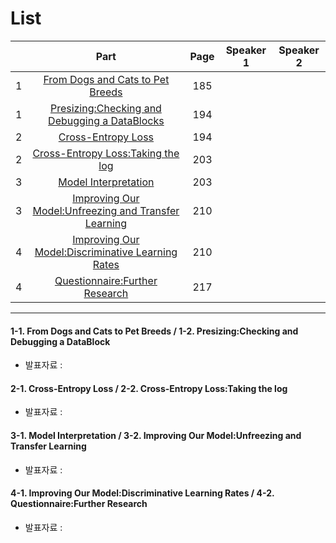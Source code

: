 # List
| | Part | Page | Speaker 1 | Speaker 2 |
|:-:|:-----:|:----:|:---------:|:---------:|
|1|[From Dogs and Cats to Pet Breeds](#1-1)|185| | |
|1|[Presizing:Checking and Debugging a DataBlocks](#1-2)|194| | |
|2|[Cross-Entropy Loss](#2-1)|194| | |
|2|[Cross-Entropy Loss:Taking the log](#2-2)|203| | |
|3|[Model Interpretation](#3-1)|203| | |
|3|[Improving Our Model:Unfreezing and Transfer Learning](#3-2)|210| | |
|4|[Improving Our Model:Discriminative Learning Rates](#4-1)|210| | |
|4|[Questionnaire:Further Research](#4-2)|217| | |



---

<div id="1-1"></div>
<div id="1-2"></div>

#### 1-1. From Dogs and Cats to Pet Breeds / 1-2. Presizing:Checking and Debugging a DataBlock
* 발표자료 : [ ]()

    

<div id="2-1"></div>
<div id="2-2"></div>
    
#### 2-1. Cross-Entropy Loss / 2-2. Cross-Entropy Loss:Taking the log
* 발표자료 : [ ]()
    


<div id="3-1"></div>
<div id="3-2"></div>

#### 3-1. Model Interpretation / 3-2. Improving Our Model:Unfreezing and Transfer Learning
* 발표자료 : [ ]()
    




<div id="4-1"></div>
<div id="4-2"></div>

#### 4-1. Improving Our Model:Discriminative Learning Rates / 4-2. Questionnaire:Further Research
* 발표자료 : [ ]()
    